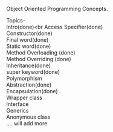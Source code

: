Object Oriented Programming Concepts.

Topics-<br>
Intro(done)<br
Access Specifier(done)<br>
Constructor(done)<br>
Final word(done)<br>
Static word(done)<br>
Method Overloading (done)<br>
Method Overriding (done)<br>
Inheritance(done)<br>
super keyword(done)<br>
Polymorphism<br>
Abstraction(done)<br>
Encapsulation(done)<br>
Wrapper class<br>
Interface<br>
Generics<br>
Anonymous class<br>
.... will add more
